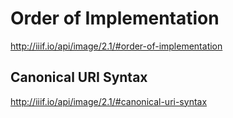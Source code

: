 # Order of Implementation

http://iiif.io/api/image/2.1/#order-of-implementation

## Canonical URI Syntax

http://iiif.io/api/image/2.1/#canonical-uri-syntax
